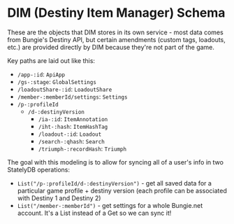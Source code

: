 # DIM (Destiny Item Manager) Schema

These are the objects that DIM stores in its own service - most data comes from Bungie's Destiny API, but certain amendments (custom tags, loadouts, etc.) are provided directly by DIM because they're not part of the game.

Key paths are laid out like this:

- `/app-:id`: `ApiApp`
- `/gs-:stage`: `GlobalSettings`
- `/loadoutShare-:id`: `LoadoutShare`
- `/member-:memberId/settings`: `Settings`
- `/p-:profileId`
  - `/d-:destinyVersion`
    - `/ia-:id`: `ItemAnnotation`
    - `/iht-:hash`: `ItemHashTag`
    - `/loadout-:id`: `Loadout`
    - `/search-:qhash`: `Search`
    - `/triumph-:recordHash`: `Triumph`

The goal with this modeling is to allow for syncing all of a user's info in two StatelyDB operations:

- `List("/p-:profileId/d-:destinyVersion")` - get all saved data for a particular game profile + destiny version (each profile can be associated with Destiny 1 and Destiny 2)
- `List("/member-:memberId")` - get settings for a whole Bungie.net account. It's a List instead of a Get so we can sync it!
